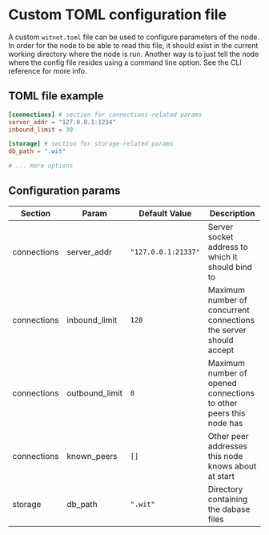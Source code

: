 # Custom TOML configuration file

A custom `witnet.toml` file can be used to configure parameters of the node. In order for the node to be able to read this file, it should exist in the current working directory where the node is run. Another way is to just tell the node where the config file resides using a command line option. See the CLI reference for more info.

## TOML file example

``` toml
[connections] # section for connections-related params
server_addr = "127.0.0.1:1234"
inbound_limit = 30

[storage] # section for storage-related params
db_path = ".wit"

# ... more options
```

## Configuration params

| Section     | Param          | Default Value       | Description                                                       |
| ---------   | ----------     | --------------      | -----------------------------------                               |
| connections | server_addr    | `"127.0.0.1:21337"` | Server socket address to which it should bind to                  |
| connections | inbound_limit  | `128`               | Maximum number of concurrent connections the server should accept |
| connections | outbound_limit | `8`                 | Maximum number of opened connections to other peers this node has |
| connections | known_peers    | `[]`                | Other peer addresses this node knows about at start               |
| storage     | db_path        | `".wit"`            | Directory containing the dabase files                             |

